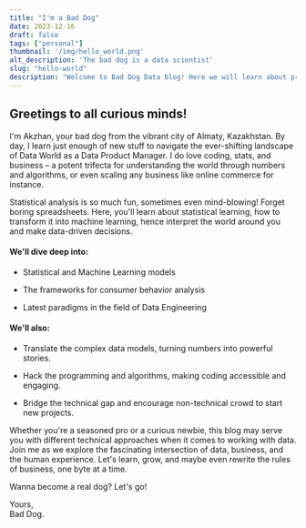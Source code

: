 ```yaml
---
title: "I'm a Bad Dog"
date: 2023-12-16
draft: false
tags: ["personal"]
thumbnail: '/img/hello_world.png'
alt_description: 'The bad dog is a data scientist'
slug: "hello-world"
description: "Welcome to Bad Dog Data blog! Here we will learn about programming, statistical data analysis and machine learning"
---
```


## Greetings to all curious minds!

I'm Akzhan, your bad dog from the vibrant city of Almaty, Kazakhstan. By day, I learn just enough of new stuff to navigate the ever-shifting landscape of Data World as a Data Product Manager. I do love coding, stats, and business – a potent trifecta for understanding the world through numbers and algorithms, or even scaling any business like online commerce for instance.

Statistical analysis is so much fun, sometimes even mind-blowing! Forget boring spreadsheets. Here, you'll learn about statistical learning, how to transform it into machine learning, hence interpret the world around you and make data-driven decisions.

#### We'll dive deep into:

- Statistical and Machine Learning models  
  
- The frameworks for consumer behavior analysis  
  
- Latest paradigms in the field of Data Engineering  
  

#### We'll also:

- Translate the complex data models, turning numbers into powerful stories.  
  
- Hack the programming and algorithms, making coding accessible and engaging.  
  
- Bridge the technical gap and encourage non-technical crowd to start new projects.  
  

Whether you're a seasoned pro or a curious newbie, this blog may serve you with different technical approaches when it comes to working with data. Join me as we explore the fascinating intersection of data, business, and the human experience. Let's learn, grow, and maybe even rewrite the rules of business, one byte at a time.

Wanna become a real dog? Let's go!

Yours,  
Bad Dog.
